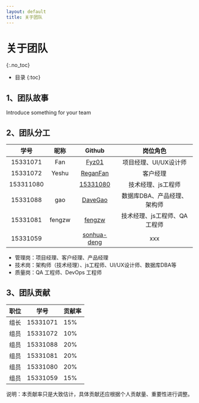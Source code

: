```yaml
---
layout: default
title: 关于团队
---
```


# 关于团队
{:.no_toc}

* 目录
{:toc}

## 1、团队故事

Introduce something for your team

## 2、团队分工

|学号|昵称|Github|岗位角色|
|:--:|:--:|:--:|:--:|
|15331071|Fan|[Fyz01](https://github.com/Fyz01)|项目经理、UI/UX设计师|
|15331072| Yeshu |[ReganFan](https://github.com/ReganFan)|客户经理|
|153311080| |[15331080]()|技术经理、js工程师|
|15331088|gao|[DaveGao](https://github.com/DaveGao)|数据库DBA、产品经理、架构师|
|15331081|fengzw |[fengzw](https://github.com/fengzw0809)|技术经理、js工程师、QA工程师|
|15331059| |[sonhua-deng]()|xxx|

* 管理岗：项目经理、客户经理、产品经理
* 技术岗：架构师（技术经理）、js工程师、UI/UX设计师、数据库DBA等
* 质量岗：QA 工程师、DevOps 工程师

## 3、团队贡献    
|职位|学号   | 贡献率|    
|----- | -----   | -----|    
|组长|15331071|15%   |    
|组员|15331072|10%   |    
|组员|15331088|20%   |    
|组员|15331081|20%   |    
|组员|15331080|20%   |    
|组员|15331059|15%   |    

说明：本贡献率只是大致估计，具体贡献还应根据个人贡献量、重要性进行调整。
